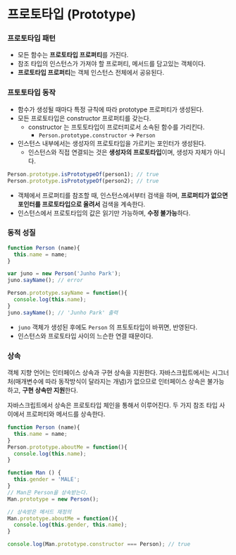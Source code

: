 # 프로토타입 \(Prototype\)

### 프로토타입 패턴

* 모든 함수는 **프로토타입 프로퍼티**를 가진다.
* 참조 타입의 인스턴스가 가져야 할 프로퍼티, 메서드를 담고있는 객체이다.
* **프로토타입 프로퍼티**는 객체 인스턴스 전체에서 공유된다.

### 프토토타입 동작

* 함수가 생성될 때마다 특정 규칙에 따라 prototype 프로퍼티가 생성된다.
* 모든 프로토타입은 constructor 프로퍼티를 갖는다.
  * constructor 는 프토토타입이 프로터피로서 소속된 함수를 가리킨다.
    * `Person.prototype.constructor` -&gt; `Person`
* 인스턴스 내부에서는 생성자의 프로토타입을 가르키는 포인터가 생성된다.
  * 인스턴스와 직접 연결되는 것은 **생성자의 프로토타입**이며, 생성자 자체가 아니다.

```javascript
Person.prototype.isPrototypeOf(person1); // true
Person.prototype.isPrototypeOf(person2); // true
```

* 객체에서 프로퍼티를 참조할 때, 인스턴스에서부터 검색을 하며, **프로퍼티가 없으면 포인터를 프로토타입으로 올려서** 검색을 계속한다.
* 인스턴스에서 프로토타입의 값은 읽기만 가능하며, **수정 불가능**하다.

### 동적 성질

```javascript
function Person (name){
  this.name = name;
}

var juno = new Person('Junho Park');
juno.sayName(); // error

Person.prototype.sayName = function(){
  console.log(this.name);
}
juno.sayName(); // 'Junho Park' 출력
```

* `juno` 객체가 생성된 후에도 `Person` 의 프토토타입이 바뀌면,  반영된다.
* 인스턴스와 프로토타입 사이의 느슨한 연결 때문이다.

### 상속

객체 지향 언어는 인터페이스 상속과 구현 상속을 지원한다. 자바스크립트에서는 시그너처\(매개변수에 따라 동작방식이 달라지는 개념\)가 없으므로 인터페이스 상속은 불가능하고, **구현 상속만 지원**한다.

자바스크립트에서 상속은 프로토타입 체인을 통해서 이루어진다. 두 가지 참조 타입 사이에서 프로퍼티와 메서드를 상속한다. 

```javascript
function Person (name){
  this.name = name;
}
Person.prototype.aboutMe = function(){
  console.log(this.name);
}

function Man () {
  this.gender = 'MALE';
}
// Man은 Person을 상속받는다.
Man.prototype = new Person();

// 상속받은 메서드 재정의
Man.prototype.aboutMe = function(){
  console.log(this.gender, this.name);
}

console.log(Man.prototype.constructor === Person); // true
```



